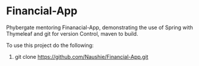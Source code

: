 # Financial-App
Phybergate mentoring Finanacial-App, demonstrating the use of Spring with Thymeleaf and git for version Control, maven to build.

To use this project do the following:
1. git clone https://github.com/Naushie/Financial-App.git
